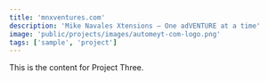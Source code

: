 ```yaml
---
title: 'mnxventures.com'
description: 'Mike Navales Xtensions — One adVENTURE at a time'
image: 'public/projects/images/automeyt-com-logo.png'
tags: ['sample', 'project']
---
```


This is the content for Project Three.
